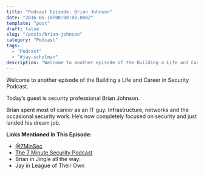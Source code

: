 ```yaml
---
title: "Podcast Episode: Brian Johnson"
date: "2016-05-18T00:00:00.000Z"
template: "post"
draft: false
slug: "/posts/brian-johnson"
category: "Podcast"
tags:
  - "Podcast"
  - "#jay-schulman"
description: "Welcome to another episode of the Building a Life and Career in Security Podcast."
---
```



Welcome to another episode of the Building a Life and Career in Security Podcast.

Today’s guest is security professional Brian Johnson.

Brian spent most of career as an IT guy. Infrastructure, networks and the occasional security work. He’s now completely focused on security and just landed his dream job.

**Links Mentioned In This Episode:**

- [@7MinSec](https://www.twitter.com/7minsec)
- [The 7 Minute Security Podcast](https://7ms.us)
- Brian in Jingle all the way:
- Jay in League of Their Own

